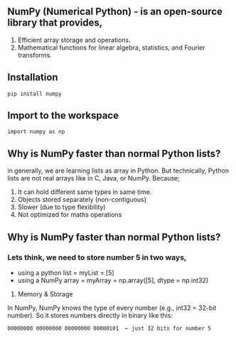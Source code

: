 ## NumPy (Numerical Python) - is an open-source library that provides,

01. Efficient array storage and operations.
02. Mathematical functions for linear algebra, statistics, and Fourier transforms.

## Installation

``` 
pip install numpy
```
## Import to the workspace

```
import numpy as np
```

## Why is NumPy faster than normal Python lists?

in generally, we are learning lists as array in Python. But technically, Python lists are not real arrays like in C, Java, or NumPy. Because;

01. It can hold different same types in same time.
02. Objects stored separately (non-contiguous)
03. Slower (due to type flexibility)
04. Not optimized for maths operations

## Why is NumPy faster than normal Python lists?

### Lets think, we need to store number 5 in two ways,

- using a python list = myList = [5]
- using a NumPy array = myArray = np.array([5], dtype = np.int32)

01. Memory & Storage

In NumPy, NumPy knows the type of every number (e.g., int32 = 32-bit number). So it stores numbers directly in binary like this:
```
00000000 00000000 00000000 00000101  ← just 32 bits for number 5
```
